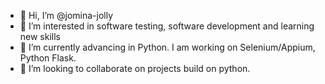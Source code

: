 - 👋 Hi, I’m @jomina-jolly
- 👀 I’m interested in software testing, software development and learning new skills
- 🌱 I’m currently advancing in Python. I am working on Selenium/Appium, Python Flask.
- 💞️ I’m looking to collaborate on projects build on python.


<!---
jomina-jolly/jomina-jolly is a ✨ special ✨ repository because its `README.md` (this file) appears on your GitHub profile.
You can click the Preview link to take a look at your changes.
--->
